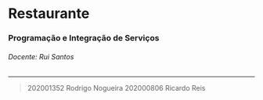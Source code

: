 # Restaurante

### Programação e Integração de Serviços
###### Docente: Rui Santos
---

> 202001352 Rodrigo Nogueira
> 202000806 Ricardo Reis
